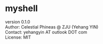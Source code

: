 # myshell

version 0.1.0                                   \
Author: Celestial Phineas @ ZJU (Yehang YIN)    \
Contact: yehangyin AT outlook DOT com           \
License: MIT